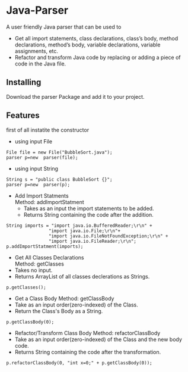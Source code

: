 
# Java-Parser
A user friendly Java parser that can be used to 
* Get all import statements, class declarations, class’s body, method declarations, method’s body, variable declarations, variable assignments, etc.
* Refactor and transform Java code by replacing or adding a piece of code in the Java file.

## Installing
Download the parser Package and add it to your project.

## Features
first of all instatite the constructor
* using input File
```
File file = new File("BubbleSort.java");
parser p=new  parser(file);   
```
* using input String
```
String s = "public class BubbleSort {}";
parser p=new  parser(p);
```
* Add Import Statments<br/>
Method: addImportStatment<br/>
  * Takes as an input the import statements to be added.<br/>
  * Returns String containing the code after the addition.
```
String imports = "import java.io.BufferedReader;\r\n" +
                "import java.io.File;\r\n"+
                "import java.io.FileNotFoundException;\r\n" +
                "import java.io.FileReader;\r\n";
p.addImportStatment(imports);
```
* Get All Classes Declarations<br/>
Method: getClasses
 * Takes no input.
 * Returns ArrayList of all classes declerations as Strings.
```
p.getClasses();
```
* Get a Class Body
Method: getClassBody
 * Take as an input order(zero-indexed) of the Class.
 * Return the Class's Body as a String.
```
p.getClassBody(0);
```

* Refactor/Transform Class Body
Method: refactorClassBody
 * Take as an input order(zero-indexed) of the Class and the new body code.
 * Returns String containing the code after the transformation.
```
p.refactorClassBody(0, "int x=0;" + p.getClassBody(0));
```
